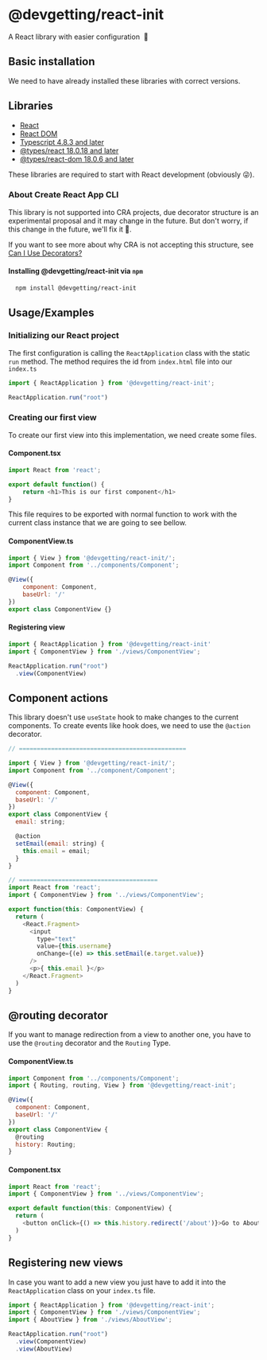 # @devgetting/react-init

A React library with easier configuration  🚀

## Basic installation

We need to have already installed these libraries with correct versions.

## Libraries
 
- [React](https://www.npmjs.com/package/react)
- [React DOM](https://www.npmjs.com/package/react-dom)
- [Typescript 4.8.3 and later](https://www.npmjs.com/package/typescript)
- [@types/react 18.0.18 and later](https://www.npmjs.com/package/@types/react)
- [@types/react-dom 18.0.6 and later](https://www.npmjs.com/package/@types/react-dom)

These libraries are required to start with React development (obviously 😜).

  ### About Create React App CLI
  This library is not supported into CRA projects, due decorator structure is an experimental proposal and it may change in the future. But don't worry, if this change in the future, we'll fix it 🥲.

  If you want to see more about why CRA is not accepting this structure, see [Can I Use Decorators?](https://create-react-app.dev/docs/can-i-use-decorators/)

#### Installing @devgetting/react-init via `npm`
```bash
  npm install @devgetting/react-init
```

## Usage/Examples

### Initializing our React project

The first configuration is calling the `ReactApplication` class with the static `run` method. The method requires the id from `index.html` file into our `index.ts`

```typescript
import { ReactApplication } from '@devgetting/react-init';

ReactApplication.run("root")
```

### Creating our first view
To create our first view into this implementation, we need create some files.

#### Component.tsx
```typescript
import React from 'react';

export default function() {
    return <h1>This is our first component</h1>
}
```

This file requires to be exported with normal function to work with the current class instance that we are going to see bellow.

#### ComponentView.ts 
```javascript
import { View } from '@devgetting/react-init/';
import Component from '../components/Component';

@View({
    component: Component,
    baseUrl: '/'
})
export class ComponentView {}
```

#### Registering view

```javascript
import { ReactApplication } from '@devgetting/react-init'
import { ComponentView } from './views/ComponentView';

ReactApplication.run("root")
  .view(ComponentView)
```

## Component actions

This library doesn't use `useState` hook to make changes to the current components. To create events like hook does, we need to use the `@action` decorator.

```javascript
// ===============================================

import { View } from '@devgetting/react-init/';
import Component from '../component/Component';

@View({
  component: Component,
  baseUrl: '/'
})
export class ComponentView {
  email: string;

  @action
  setEmail(email: string) {
    this.email = email;
  }
}

// =======================================
import React from 'react';
import { ComponentView } from '../views/ComponentView';

export function(this: ComponentView) {
  return (
    <React.Fragment>
      <input 
        type="text" 
        value={this.username} 
        onChange={(e) => this.setEmail(e.target.value)} 
      />
      <p>{ this.email }</p>
    </React.Fragment>
  )
}
```

## @routing decorator

If you want to manage redirection from a view to another one, you have to use the `@routing` decorator and the `Routing` Type.

#### ComponentView.ts
```javascript
import Component from '../components/Component';
import { Routing, routing, View } from '@devgetting/react-init';

@View({
  component: Component,
  baseUrl: '/'
})
export class ComponentView {
  @routing
  history: Routing;
}
```

#### Component.tsx
```javascript
import React from 'react';
import { ComponentView } from '../views/ComponentView';

export default function(this: ComponentView) {
  return (
    <button onClick={() => this.history.redirect('/about')}>Go to About</button>
  )
}
```

## Registering new views

In case you want to add a new view you just have to add it into the `ReactApplication` class on your `index.ts` file.

```javascript
import { ReactApplication } from '@devgetting/react-init';
import { ComponentView } from './views/ComponentView';
import { AboutView } from './views/AboutView';

ReactApplication.run("root")
  .view(ComponentView)
  .view(AboutView)
```
